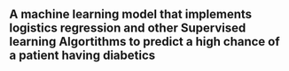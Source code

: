 ## A machine learning model that implements logistics regression and other Supervised learning Algortithms to predict a high chance of a patient having diabetics
